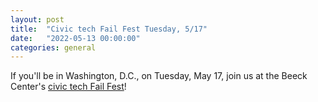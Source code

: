```yaml
---
layout: post
title:  "Civic tech Fail Fest Tuesday, 5/17"
date:   "2022-05-13 00:00:00"
categories: general
---
```


If you'll be in Washington, D.C., on Tuesday, May 17, join us at the Beeck Center's [civic tech Fail Fest](https://www.eventbrite.com/e/civic-tech-fail-fest-tickets-339049445017)!

